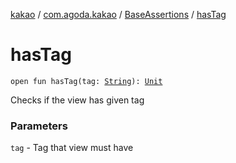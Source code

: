 [kakao](../../index.md) / [com.agoda.kakao](../index.md) / [BaseAssertions](index.md) / [hasTag](.)

# hasTag

`open fun hasTag(tag: `[`String`](https://kotlinlang.org/api/latest/jvm/stdlib/kotlin/-string/index.html)`): `[`Unit`](https://kotlinlang.org/api/latest/jvm/stdlib/kotlin/-unit/index.html)

Checks if the view has given tag

### Parameters

`tag` - Tag that view must have